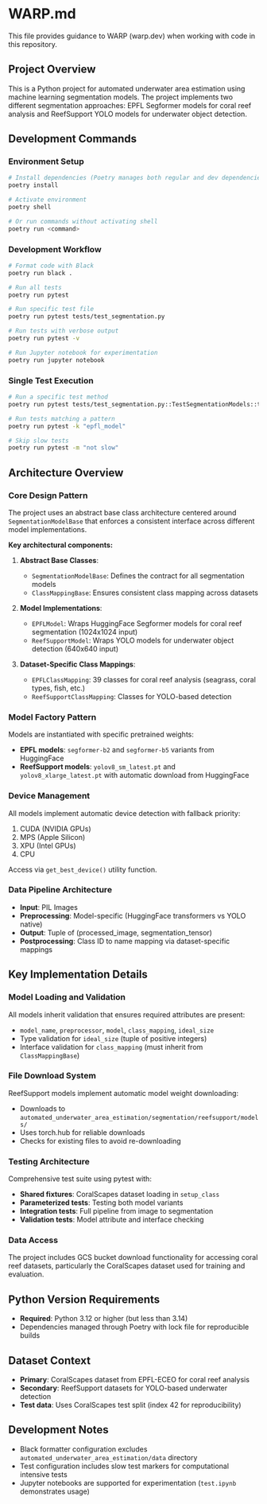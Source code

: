 # WARP.md

This file provides guidance to WARP (warp.dev) when working with code in this repository.

## Project Overview

This is a Python project for automated underwater area estimation using machine learning segmentation models. The project implements two different segmentation approaches: EPFL Segformer models for coral reef analysis and ReefSupport YOLO models for underwater object detection.

## Development Commands

### Environment Setup
```bash
# Install dependencies (Poetry manages both regular and dev dependencies)
poetry install

# Activate environment
poetry shell

# Or run commands without activating shell
poetry run <command>
```

### Development Workflow
```bash
# Format code with Black
poetry run black .

# Run all tests
poetry run pytest

# Run specific test file
poetry run pytest tests/test_segmentation.py

# Run tests with verbose output
poetry run pytest -v

# Run Jupyter notebook for experimentation
poetry run jupyter notebook
```

### Single Test Execution
```bash
# Run a specific test method
poetry run pytest tests/test_segmentation.py::TestSegmentationModels::test_epfl_model_loading_b2

# Run tests matching a pattern
poetry run pytest -k "epfl_model"

# Skip slow tests
poetry run pytest -m "not slow"
```

## Architecture Overview

### Core Design Pattern
The project uses an abstract base class architecture centered around `SegmentationModelBase` that enforces a consistent interface across different model implementations.

**Key architectural components:**

1. **Abstract Base Classes**: 
   - `SegmentationModelBase`: Defines the contract for all segmentation models
   - `ClassMappingBase`: Ensures consistent class mapping across datasets

2. **Model Implementations**:
   - `EPFLModel`: Wraps HuggingFace Segformer models for coral reef segmentation (1024x1024 input)
   - `ReefSupportModel`: Wraps YOLO models for underwater object detection (640x640 input)

3. **Dataset-Specific Class Mappings**:
   - `EPFLClassMapping`: 39 classes for coral reef analysis (seagrass, coral types, fish, etc.)
   - `ReefSupportClassMapping`: Classes for YOLO-based detection

### Model Factory Pattern
Models are instantiated with specific pretrained weights:
- **EPFL models**: `segformer-b2` and `segformer-b5` variants from HuggingFace
- **ReefSupport models**: `yolov8_sm_latest.pt` and `yolov8_xlarge_latest.pt` with automatic download from HuggingFace

### Device Management
All models implement automatic device detection with fallback priority:
1. CUDA (NVIDIA GPUs)
2. MPS (Apple Silicon)
3. XPU (Intel GPUs) 
4. CPU

Access via `get_best_device()` utility function.

### Data Pipeline Architecture
- **Input**: PIL Images
- **Preprocessing**: Model-specific (HuggingFace transformers vs YOLO native)
- **Output**: Tuple of (processed_image, segmentation_tensor)
- **Postprocessing**: Class ID to name mapping via dataset-specific mappings

## Key Implementation Details

### Model Loading and Validation
All models inherit validation that ensures required attributes are present:
- `model_name`, `preprocessor`, `model`, `class_mapping`, `ideal_size`
- Type validation for `ideal_size` (tuple of positive integers)
- Interface validation for `class_mapping` (must inherit from `ClassMappingBase`)

### File Download System
ReefSupport models implement automatic model weight downloading:
- Downloads to `automated_underwater_area_estimation/segmentation/reefsupport/models/`
- Uses torch.hub for reliable downloads
- Checks for existing files to avoid re-downloading

### Testing Architecture
Comprehensive test suite using pytest with:
- **Shared fixtures**: CoralScapes dataset loading in `setup_class`
- **Parameterized tests**: Testing both model variants
- **Integration tests**: Full pipeline from image to segmentation
- **Validation tests**: Model attribute and interface checking

### Data Access
The project includes GCS bucket download functionality for accessing coral reef datasets, particularly the CoralScapes dataset used for training and evaluation.

## Python Version Requirements
- **Required**: Python 3.12 or higher (but less than 3.14)
- Dependencies managed through Poetry with lock file for reproducible builds

## Dataset Context
- **Primary**: CoralScapes dataset from EPFL-ECEO for coral reef analysis
- **Secondary**: ReefSupport datasets for YOLO-based underwater detection
- **Test data**: Uses CoralScapes test split (index 42 for reproducibility)

## Development Notes
- Black formatter configuration excludes `automated_underwater_area_estimation/data` directory
- Test configuration includes slow test markers for computational intensive tests
- Jupyter notebooks are supported for experimentation (`test.ipynb` demonstrates usage)